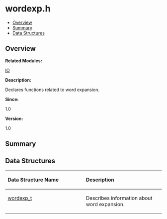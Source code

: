 # wordexp.h<a name="ZH-CN_TOPIC_0000001054948041"></a>

-   [Overview](#section958054784165630)
-   [Summary](#section304143698165630)
-   [Data Structures](#nested-classes)

## **Overview**<a name="section958054784165630"></a>

**Related Modules:**

[IO](IO.md)

**Description:**

Declares functions related to word expansion. 

**Since:**

1.0

**Version:**

1.0

## **Summary**<a name="section304143698165630"></a>

## Data Structures<a name="nested-classes"></a>

<a name="table1921225340165630"></a>
<table><thead align="left"><tr id="row1679386625165630"><th class="cellrowborder" valign="top" width="50%" id="mcps1.1.3.1.1"><p id="p852079974165630"><a name="p852079974165630"></a><a name="p852079974165630"></a>Data Structure Name</p>
</th>
<th class="cellrowborder" valign="top" width="50%" id="mcps1.1.3.1.2"><p id="p378087308165630"><a name="p378087308165630"></a><a name="p378087308165630"></a>Description</p>
</th>
</tr>
</thead>
<tbody><tr id="row2006648654165630"><td class="cellrowborder" valign="top" width="50%" headers="mcps1.1.3.1.1 "><p id="p1732201972165630"><a name="p1732201972165630"></a><a name="p1732201972165630"></a><a href="wordexp_t.md">wordexp_t</a></p>
</td>
<td class="cellrowborder" valign="top" width="50%" headers="mcps1.1.3.1.2 "><p id="p1307682204165630"><a name="p1307682204165630"></a><a name="p1307682204165630"></a>Describes information about word expansion. </p>
</td>
</tr>
</tbody>
</table>

